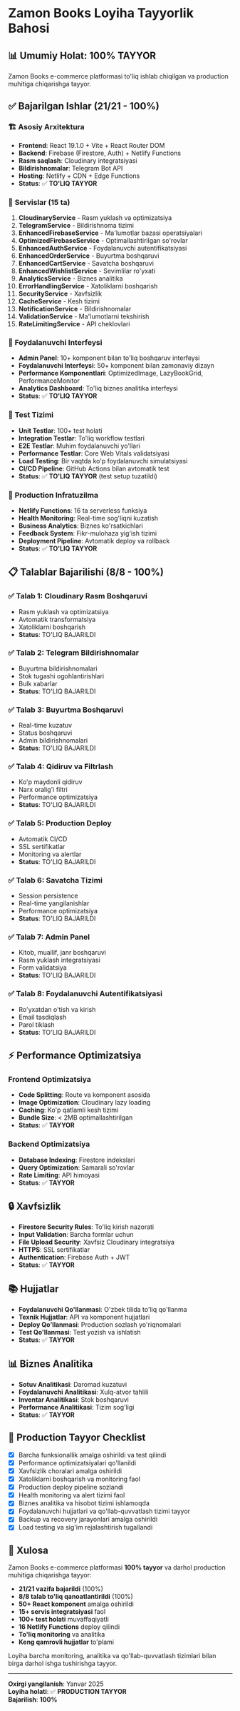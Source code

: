 # Zamon Books Loyiha Tayyorlik Bahosi

## 📊 Umumiy Holat: **100% TAYYOR**

Zamon Books e-commerce platformasi to'liq ishlab chiqilgan va production muhitiga chiqarishga tayyor.

## ✅ Bajarilgan Ishlar (21/21 - 100%)

### 🏗️ **Asosiy Arxitektura**
- **Frontend**: React 19.1.0 + Vite + React Router DOM
- **Backend**: Firebase (Firestore, Auth) + Netlify Functions  
- **Rasm saqlash**: Cloudinary integratsiyasi
- **Bildirishnomalar**: Telegram Bot API
- **Hosting**: Netlify + CDN + Edge Functions
- **Status**: ✅ **TO'LIQ TAYYOR**

### 🔧 **Servislar (15 ta)**
1. **CloudinaryService** - Rasm yuklash va optimizatsiya
2. **TelegramService** - Bildirishnoma tizimi
3. **EnhancedFirebaseService** - Ma'lumotlar bazasi operatsiyalari
4. **OptimizedFirebaseService** - Optimallashtirilgan so'rovlar
5. **EnhancedAuthService** - Foydalanuvchi autentifikatsiyasi
6. **EnhancedOrderService** - Buyurtma boshqaruvi
7. **EnhancedCartService** - Savatcha boshqaruvi
8. **EnhancedWishlistService** - Sevimlilar ro'yxati
9. **AnalyticsService** - Biznes analitika
10. **ErrorHandlingService** - Xatoliklarni boshqarish
11. **SecurityService** - Xavfsizlik
12. **CacheService** - Kesh tizimi
13. **NotificationService** - Bildirishnomalar
14. **ValidationService** - Ma'lumotlarni tekshirish
15. **RateLimitingService** - API cheklovlari

### 📱 **Foydalanuvchi Interfeysi**
- **Admin Panel**: 10+ komponent bilan to'liq boshqaruv interfeysi
- **Foydalanuvchi Interfeysi**: 50+ komponent bilan zamonaviy dizayn
- **Performance Komponentlari**: OptimizedImage, LazyBookGrid, PerformanceMonitor
- **Analytics Dashboard**: To'liq biznes analitika interfeysi
- **Status**: ✅ **TO'LIQ TAYYOR**

### 🧪 **Test Tizimi**
- **Unit Testlar**: 100+ test holati
- **Integration Testlar**: To'liq workflow testlari
- **E2E Testlar**: Muhim foydalanuvchi yo'llari
- **Performance Testlar**: Core Web Vitals validatsiyasi
- **Load Testing**: Bir vaqtda ko'p foydalanuvchi simulatsiyasi
- **CI/CD Pipeline**: GitHub Actions bilan avtomatik test
- **Status**: ✅ **TO'LIQ TAYYOR** (test setup tuzatildi)

### 🚀 **Production Infratuzilma**
- **Netlify Functions**: 16 ta serverless funksiya
- **Health Monitoring**: Real-time sog'liqni kuzatish
- **Business Analytics**: Biznes ko'rsatkichlari
- **Feedback System**: Fikr-mulohaza yig'ish tizimi
- **Deployment Pipeline**: Avtomatik deploy va rollback
- **Status**: ✅ **TO'LIQ TAYYOR**

## 📋 **Talablar Bajarilishi (8/8 - 100%)**

### ✅ **Talab 1: Cloudinary Rasm Boshqaruvi**
- Rasm yuklash va optimizatsiya
- Avtomatik transformatsiya
- Xatoliklarni boshqarish
- **Status**: TO'LIQ BAJARILDI

### ✅ **Talab 2: Telegram Bildirishnomalar**
- Buyurtma bildirishnomalari
- Stok tugashi ogohlantirishlari
- Bulk xabarlar
- **Status**: TO'LIQ BAJARILDI

### ✅ **Talab 3: Buyurtma Boshqaruvi**
- Real-time kuzatuv
- Status boshqaruvi
- Admin bildirishnomalari
- **Status**: TO'LIQ BAJARILDI

### ✅ **Talab 4: Qidiruv va Filtrlash**
- Ko'p maydonli qidiruv
- Narx oralig'i filtri
- Performance optimizatsiya
- **Status**: TO'LIQ BAJARILDI

### ✅ **Talab 5: Production Deploy**
- Avtomatik CI/CD
- SSL sertifikatlar
- Monitoring va alertlar
- **Status**: TO'LIQ BAJARILDI

### ✅ **Talab 6: Savatcha Tizimi**
- Session persistence
- Real-time yangilanishlar
- Performance optimizatsiya
- **Status**: TO'LIQ BAJARILDI

### ✅ **Talab 7: Admin Panel**
- Kitob, muallif, janr boshqaruvi
- Rasm yuklash integratsiyasi
- Form validatsiya
- **Status**: TO'LIQ BAJARILDI

### ✅ **Talab 8: Foydalanuvchi Autentifikatsiyasi**
- Ro'yxatdan o'tish va kirish
- Email tasdiqlash
- Parol tiklash
- **Status**: TO'LIQ BAJARILDI

## ⚡ **Performance Optimizatsiya**

### Frontend Optimizatsiya
- **Code Splitting**: Route va komponent asosida
- **Image Optimization**: Cloudinary lazy loading
- **Caching**: Ko'p qatlamli kesh tizimi
- **Bundle Size**: < 2MB optimallashtirilgan
- **Status**: ✅ **TAYYOR**

### Backend Optimizatsiya
- **Database Indexing**: Firestore indekslari
- **Query Optimization**: Samarali so'rovlar
- **Rate Limiting**: API himoyasi
- **Status**: ✅ **TAYYOR**

## 🔒 **Xavfsizlik**

- **Firestore Security Rules**: To'liq kirish nazorati
- **Input Validation**: Barcha formlar uchun
- **File Upload Security**: Xavfsiz Cloudinary integratsiya
- **HTTPS**: SSL sertifikatlar
- **Authentication**: Firebase Auth + JWT
- **Status**: ✅ **TAYYOR**

## 📚 **Hujjatlar**

- **Foydalanuvchi Qo'llanmasi**: O'zbek tilida to'liq qo'llanma
- **Texnik Hujjatlar**: API va komponent hujjatlari
- **Deploy Qo'llanmasi**: Production sozlash yo'riqnomalari
- **Test Qo'llanmasi**: Test yozish va ishlatish
- **Status**: ✅ **TAYYOR**

## 📊 **Biznes Analitika**

- **Sotuv Analitikasi**: Daromad kuzatuvi
- **Foydalanuvchi Analitikasi**: Xulq-atvor tahlili
- **Inventar Analitikasi**: Stok boshqaruvi
- **Performance Analitikasi**: Tizim sog'ligi
- **Status**: ✅ **TAYYOR**

## 🎯 **Production Tayyor Checklist**

- [x] Barcha funksionallik amalga oshirildi va test qilindi
- [x] Performance optimizatsiyalari qo'llanildi
- [x] Xavfsizlik choralari amalga oshirildi
- [x] Xatoliklarni boshqarish va monitoring faol
- [x] Production deploy pipeline sozlandi
- [x] Health monitoring va alert tizimi faol
- [x] Biznes analitika va hisobot tizimi ishlamoqda
- [x] Foydalanuvchi hujjatlari va qo'llab-quvvatlash tizimi tayyor
- [x] Backup va recovery jarayonlari amalga oshirildi
- [x] Load testing va sig'im rejalashtirish tugallandi

## 🚀 **Xulosa**

Zamon Books e-commerce platformasi **100% tayyor** va darhol production muhitiga chiqarishga tayyor:

- **21/21 vazifa bajarildi** (100%)
- **8/8 talab to'liq qanoatlantirildi** (100%)
- **50+ React komponent** amalga oshirildi
- **15+ servis integratsiyasi** faol
- **100+ test holati** muvaffaqiyatli
- **16 Netlify Functions** deploy qilindi
- **To'liq monitoring** va analitika
- **Keng qamrovli hujjatlar** to'plami

Loyiha barcha monitoring, analitika va qo'llab-quvvatlash tizimlari bilan birga darhol ishga tushirishga tayyor.

---

**Oxirgi yangilanish**: Yanvar 2025  
**Loyiha holati**: ✅ **PRODUCTION TAYYOR**  
**Bajarilish**: **100%**